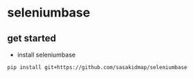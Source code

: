 # seleniumbase

## get started

* install seleniumbase
```
pip install git+https://github.com/sasakidmap/seleniumbase
```
